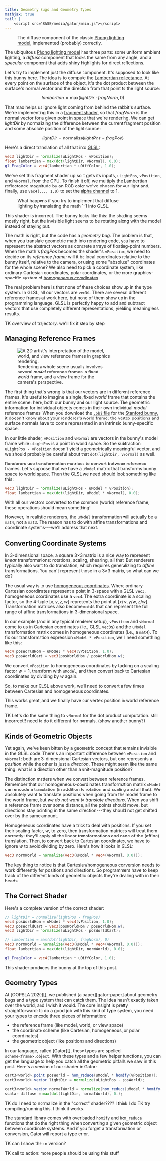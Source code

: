 ```yaml
---
title: Geometry Bugs and Geometry Types
mathjax: true
tail: |
    <script src="BASE/media/gator/main.js"></script>
---
```

<figure style="width: 350px">
  <canvas width="350" height="350" id="diffuse-correct"></canvas>
  <figcaption>The diffuse component of the classic <a href="https://en.wikipedia.org/wiki/Phong_reflection_model">Phong lighting model</a>, implemented (probably) correctly.</figcaption>
</figure>

The ubiquitous [Phong lighting model][phong] has three parts:
some uniform ambient lighting,
a *diffuse* component that looks the same from any angle,
and a *specular* component that adds shiny highlights for direct reflections.

Let's try to implement just the diffuse component.
It's supposed to look like this bunny here.
The idea is to compute the [Lambertian reflectance][lambertian].
At every point on the surface of the object, it's the dot product between the surface's normal vector and the direction from that point to the light source:

$$\mathit{lambertian} = \mathsf{max}(\mathit{lightDir}\cdot\mathit{fragNorm}, 0)$$

That $\mathsf{max}$ helps us ignore light coming from behind the rabbit's surface.
We're implementing this in a [fragment shader][frag], so that
$\mathit{fragNorm}$ is the normal vector for a given point in space that we're rendering.
We can get $\mathit{lightDir}$ by normalizing the difference between the current fragment position and some absolute position of the light source:

$$\mathit{lightDir} = \mathsf{normalize}(\mathit{lightPos} - \mathit{fragPos})$$

Here's a direct translation of all that into [GLSL][]:

```glsl
vec3 lightDir = normalize(uLightPos - vPosition);
float lambertian = max(dot(lightDir, vNormal), 0.0);
gl_FragColor = vec4(lambertian * uDiffColor, 1.0);
```

We've set this fragment shader up so it gets its inputs, `uLightPos`, `vPosition`, and `vNormal`, from the CPU.
To finish it off, we multiply the Lambertian reflectance magnitude by an RGB color we've chosen for our light and, finally, use `vec4(..., 1.0)` to set the [alpha channel][alpha] to 1.

<figure style="width: 350px">
  <canvas width="350" height="350" id="diffuse-naive"></canvas>
  <figcaption>What happens if you try to implement that diffuse lighting by translating the math 1-1 into GLSL.</figcaption>
</figure>

This shader is incorrect.
The bunny looks like this: the shading seems mostly right, but the invisible light seems to be rotating along with the model instead of staying put.

The math is right, but the code has a *geometry bug*.
The problem is that, when you translate geometric math into rendering code, you have to represent the abstract vectors as concrete arrays of floating-point numbers.
When the math's $\mathit{fragPos}$ becomes the shader's `vPosition`, we need to decide on its *reference frame:*
will it be local coordinates relative to the bunny itself,
relative to the camera,
or using some "absolute" coordinates for the whole scene?
We also need to pick a coordinate system, like
ordinary Cartesian coordinates, polar coordinates, or the more graphics-specific system of [homogeneous coordinates][hom].

The real problem here is that none of these choices show up in the type system.
In GLSL, all our vectors are `vec3`s.
There are several different reference frames at work here, but none of them show up in the programming language.
GLSL is perfectly happy to add and subtract vectors that use completely different representations, yielding meaningless results.

TK overview of trajectory. we'll fix it step by step

## Managing Reference Frames

<figure style="max-width: 300px">
  <img src="{{site.base}}/media/gator/spaces.svg"
    alt="A 2D artist's interpretation of the model, world, and view reference frames in graphics rendering.">
  <figcaption>Rendering a whole scene usually involves several <em>model</em> reference frames, a fixed <em>world</em> frame, and a <em>view</em> frame for the camera's perspective.</figcaption>
</figure>

The first thing that's wrong is that our vectors are in different reference frames.
It's useful to imagine a single, fixed *world* frame that contains the entire scene:
here, both our bunny and our light source.
The geometric information for individual objects comes in their own individual *model* reference frames.
When you download the [`.obj` file][obj] for the [Stanford bunny][bunny], it doesn't know about your renderer's world frame:
the vertex positions and surface normals have to come represented in an intrinsic bunny-specific space.

In our little shader, `vPosition` and `vNormal` are vectors in the bunny's model frame while `uLightPos` is a point in world space.
So the subtraction `uLightPos - vPosition` doesn't yield a geometrically meaningful vector,
and we should probably be careful about that `dot(lightDir, vNormal)` as well.

Renderers use transformation matrices to convert between reference frames.
Let's suppose that we have a `uModel` matrix that transforms bunny space to world space.
Then the GLSL we need should look something like this:

```glsl
vec3 lightDir = normalize(uLightPos - uModel * vPosition);
float lambertian = max(dot(lightDir, uModel * vNormal), 0.0);
```

With all our vectors converted to the common (world) reference frame, these operations should mean something!

However, in realistic renderers, the `uModel` transformation will actually be a `mat4`, not a `mat3`.
The reason has to do with affine transformations and coordinate systems---we'll address that next.

[obj]: https://en.wikipedia.org/wiki/Wavefront_.obj_file
[bunny]: https://faculty.cc.gatech.edu/~turk/bunny/bunny.html

## Converting Coordinate Systems

In 3-dimensional space, a square 3&times;3 matrix is a nice way to represent *linear* transformations:
rotations, scaling, shearing, all that.
But renderers typically also want to do translation, which requires generalizing to *affine* transformations.
You can't represent those in a 3&times;3 matrix, so what can we do?

The usual way is to use [homogeneous coordinates][hom].
Where ordinary Cartesian coordinates represent a point in 3-space with a GLSL `vec3`, homogeneous coordinates use a `vec4`.
The extra coordinate is a scaling factor, so the 4-tuple $[x, y, z, w]$ represents the point at $[x/w, y/w, z/w]$.
Transformation matrices also become `mat4`s that can represent the full range of affine transformations in 3-dimensional space.

In our example (and in any typical renderer setup),
`vPosition` and `vNormal` come to us in Cartesian coordinates (i.e., GLSL `vec3`s)
and the `uModel` transformation matrix comes in homogeneous coordinates (i.e., a `mat4`).
To fix our transformation expression `uModel * vPosition`, we'll need something like this:

```glsl
vec4 posWorldHom = uModel * vec4(vPosition, 1.0);
vec3 posWorldCart = vec3(posWorldHom / posWorldHom.w);
```

We convert `vPosition` to homogeneous coordinates by tacking on a scaling factor $w=1$,
transform with `uModel`,
and then convert back to Cartesian coordinates by dividing by $w$ again.

So, to make our GLSL above work, we'll need to convert a few times between Cartesian and homogeneous coordinates.

This works great, and we finally have our vertex position in world reference frame.

TK Let's do the same thing to `vNormal` for the dot product computation. still incorrect!! need to do it different for normals. (show another bunny?)

## Kinds of Geometric Objects

Yet again, we've been bitten by a geometric concept that remains invisible in the GLSL code.
There's an important difference between `vPosition` and `vNormal`: both are 3-dimensional Cartesian vectors,
but one represents a *position* while the other is just a *direction*.
These might seem like the same thing: what is a direction other than a unit-magnitude position?

The distinction matters when we convert between reference frames.
Remember that our homogeneous-coordinates transformation matrix `uModel` can encode a translation (in addition to rotation and scaling and all that).
We absolutely want to translate positions when going from the model frame to the world frame,
but *we do not want to translate directions*.
When you shift a reference frame over some distance, all the points should move, but directions stay pointing in the same direction---they should not get shifted over by the same amount.

Homogeneous coordinates have a trick to deal with positions.
If you set their scaling factor, $w$, to zero, then transformation matrices will treat them correctly: they'll apply all the linear transformations and none of the (affine) translation.
Then, to convert back to Cartesian coordinates, we have to ignore $w$ to avoid dividing by zero.
Here's how it looks in GLSL:

```glsl
vec3 normWorld = normalize(vec3(uModel * vec4(vNormal, 0.0)));
```

The key thing to notice is that Cartesian/homogeneous conversion needs to work differently for positions and directions.
So programmers have to keep track of the different kinds of geometric objects they're dealing with in their heads.

## The Correct Shader

Here's a complete version of the correct shader:

```glsl
// lightDir = normalize(lightPos - fragPos)
vec4 posWorldHom = uModel * vec4(vPosition, 1.0);
vec3 posWorldCart = vec3(posWorldHom / posWorldHom.w);
vec3 lightDir = normalize(uLightPos - posWorldCart);

// lambertian = max(dot(lightDir, fragNorm), 0)
vec3 normWorld = normalize(vec3(uModel * vec4(vNormal, 0.0)));
float lambertian = max(dot(lightDir, normWorld), 0.0);

gl_FragColor = vec4(lambertian * uDiffColor, 1.0);
```

This shader produces the bunny at the top of this post.

## Geometry Types

At [OOPSLA 2020][], we published [a paper][gator-paper] about geometry bugs
and a type system that can catch them.
The idea hasn't exactly taken over the world, and I wish it would.
The core insight is pretty straightforward: to do a good job with this kind of type system, you need your types to encode three pieces of information:

* the reference frame (like model, world, or view space)
* the coordinate scheme (like Cartesian, homogeneous, or polar coordinates)
* the geometric object (like positions and directions)

In our language, called [Gator][], these types are spelled `scheme<frame>.object`.
With these types and a few helper functions, you can get the language to help you catch all the geometric pitfalls we saw in this post.
Here's a version of our shader in Gator:

```glsl
cart3<world>.point posWorld = hom_reduce(uModel * homify(vPosition));
cart3<world>.vector lightDir = normalize(uLightPos - posWorld);

cart3<world>.vector normalWorld = normalize(hom_reduce(uModel * homify(vNormal)));
scalar diffuse = max(dot(lightDir, normalWorld), 0.);
```

TK do I need to normalize in the "correct" shader???? I think I do
TK try compiling/running this. I think it works.

The standard library comes with overloaded `homify` and `hom_reduce` functions that do the right thing when converting a given geometric object between coordinate systems.
And if you forget a transformation or conversion, Gator will report a type error.

TK can I show the `in` version?

TK call to action: more people should be using this stuff

[phong]: https://en.wikipedia.org/wiki/Phong_reflection_model
[lambertian]: https://en.wikipedia.org/wiki/Lambertian_reflectance
[frag]: https://www.khronos.org/opengl/wiki/Fragment_Shader
[alpha]: https://en.wikipedia.org/wiki/Alpha_compositing
[glsl]: https://developer.mozilla.org/en-US/docs/Games/Techniques/3D_on_the_web/GLSL_Shaders
[hom]: https://en.wikipedia.org/wiki/Homogeneous_coordinates
